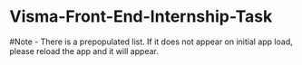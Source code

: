 # Visma-Front-End-Internship-Task

#Note - There is a prepopulated list. If it does not appear on initial app load, please reload the app and it will appear.
